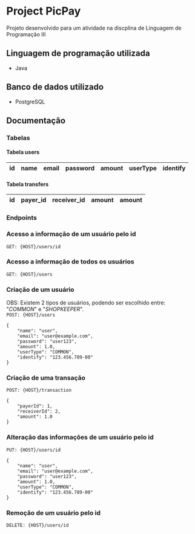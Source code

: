 # Project PicPay
Projeto desenvolvido para um atividade na discplina de Linguagem de Programação III

## Linguagem de programação utilizada
* Java

## Banco de dados utilizado
* PostgreSQL

## Documentação

### Tabelas
#### Tabela **users**
| id | name | email | password | amount | userType | identify  |
|----|------|-------|----------|--------|----------|-----------|

#### Tabela **transfers**
| id | payer_id | receiver_id | amount | amount |
|----|----------|-------------|--------|--------|

### Endpoints
### Acesso a informação de um usuário pelo **id**
```GET: {HOST}/users/id```
### Acesso a informação de todos os usuários
```GET: {HOST}/users```
### Criação de um usuário
OBS: Existem 2 tipos de usuários, podendo ser escolhido entre: "*COMMON*" e "*SHOPKEEPER*".  
```POST: {HOST}/users```
```
{
    "name": "user",
    "email": "user@example.com",
    "password": "user123",
    "amount": 1.0,
    "userType": "COMMON",
    "identify": "123.456.789-00"
}
```
### Criação de uma transação
```POST: {HOST}/transaction```
```
{
    "payerId": 1,
    "receiverId": 2,
    "amount": 1.0
}
```
### Alteração das informações de um usuário pelo id
```PUT: {HOST}/users/id```
```
{
    "name": "user",
    "email": "user@example.com",
    "password": "user123",
    "amount": 1.0,
    "userType": "COMMON",
    "identify": "123.456.789-00"
}
```
### Remoção de um usuário pelo id
```DELETE: {HOST}/users/id```
